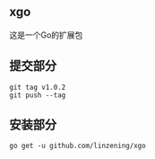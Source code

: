 ## xgo

这是一个Go的扩展包

## 提交部分

```
git tag v1.0.2
git push --tag
```

## 安装部分

```
go get -u github.com/linzening/xgo
```
